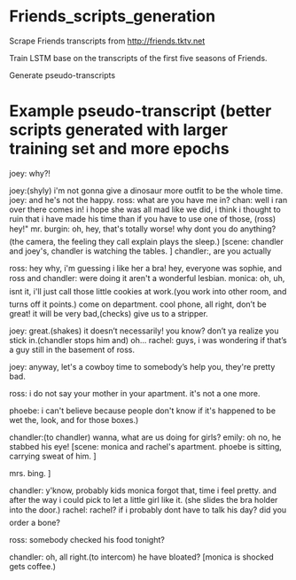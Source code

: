 # Friends_scripts_generation

Scrape Friends transcripts from http://friends.tktv.net

Train LSTM base on the transcripts of the first five seasons of Friends.

Generate pseudo-transcripts

# Example pseudo-transcript (better scripts generated with larger training set and more epochs
joey: why?!

joey:(shyly) i'm not gonna give a dinosaur more outfit to be the whole time.
joey: and he's not the happy.
ross: what are you have me in? chan: well i ran over there comes in! i
hope she was all mad like we did, i think i thought to ruin that i have made
his time
than if you have to use one of those,
(ross) hey!"
mr. burgin: oh, hey, that's totally worse! why dont you do anything?(the camera, the feeling they call explain plays the sleep.)
[scene: chandler and joey's, chandler is watching the tables. ]
chandler:, are you actually

ross: hey why, i'm guessing i like her a bra! hey, everyone was
sophie, and ross and
chandler: were doing it aren't a wonderful lesbian.
monica: oh, uh, isnt it, i'll just call those little cookies at work.(you work into other room, and turns off it points.) come on department. cool phone, all right, don’t be great! it will be very bad,(checks) give us to a stripper.

joey: great.(shakes) it doesn’t necessarily! you know?
don’t ya realize you stick in.(chandler stops him and) oh...
rachel: guys, i was wondering if that’s a guy still in the basement of ross.

joey: anyway, let's a cowboy time to somebody’s help you, they're pretty bad.


ross: i do not say your mother in your apartment. it's not a one more.


phoebe: i can't believe because people don't know if it's happened to be wet the, look, and for those boxes.)

chandler:(to chandler) wanna, what are us doing for girls?
emily: oh no, he stabbed his eye!
[scene: monica and rachel's apartment. phoebe is sitting, carrying sweat of him. ]

mrs. bing. ]

chandler: y'know, probably kids monica forgot that, time i feel pretty. and after the way i could pick to let a little girl
like it.
(she slides the bra holder into the door.)
rachel: rachel? if i probably dont have to talk his day? did you order a bone?

ross: somebody checked his food tonight?

chandler: oh, all right.(to intercom) he have bloated?
[monica is shocked gets coffee.)
